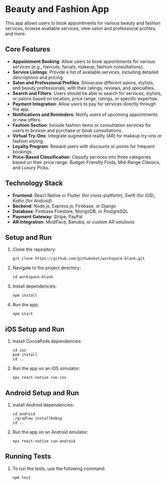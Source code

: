 # Beauty and Fashion App

This app allows users to book appointments for various beauty and fashion services, browse available services, view salon and professional profiles, and more.

## Core Features

- **Appointment Booking**: Allow users to book appointments for various services (e.g., haircuts, facials, makeup, fashion consultations).
- **Service Listings**: Provide a list of available services, including detailed descriptions and pricing.
- **Salon and Professional Profiles**: Showcase different salons, stylists, and beauty professionals, with their ratings, reviews, and specialties.
- **Search and Filters**: Users should be able to search for services, stylists, or salons based on location, price range, ratings, or specific expertise.
- **Payment Integration**: Allow users to pay for services directly through the app.
- **Notifications and Reminders**: Notify users of upcoming appointments or new offers.
- **Fashion Section**: Include fashion items or consultation services for users to browse and purchase or book consultations.
- **Virtual Try-Ons**: Integrate augmented reality (AR) for makeup try-ons or fashion styling.
- **Loyalty Program**: Reward users with discounts or points for frequent bookings.
- **Price-Based Classification**: Classify services into three categories based on their price range: Budget-Friendly Finds, Mid-Range Classics, and Luxury Picks.

## Technology Stack

- **Frontend**: React Native or Flutter (for cross-platform), Swift (for iOS), Kotlin (for Android)
- **Backend**: Node.js, Express.js, Firebase, or Django
- **Database**: Firebase Firestore, MongoDB, or PostgreSQL
- **Payment Gateway**: Stripe, PayPal
- **AR Integration**: ModiFace, Banuba, or custom AR solutions

## Setup and Run

1. Clone the repository:
   ```
   git clone https://github.com/githubnext/workspace-blank.git
   ```
2. Navigate to the project directory:
   ```
   cd workspace-blank
   ```
3. Install dependencies:
   ```
   npm install
   ```
4. Run the app:
   ```
   npm start
   ```

## iOS Setup and Run

1. Install CocoaPods dependencies:
   ```
   cd ios
   pod install
   cd ..
   ```
2. Run the app on an iOS simulator:
   ```
   npx react-native run-ios
   ```

## Android Setup and Run

1. Install Android dependencies:
   ```
   cd android
   ./gradlew installDebug
   cd ..
   ```
2. Run the app on an Android emulator:
   ```
   npx react-native run-android
   ```

## Running Tests

1. To run the tests, use the following command:
   ```
   npm test
   ```
